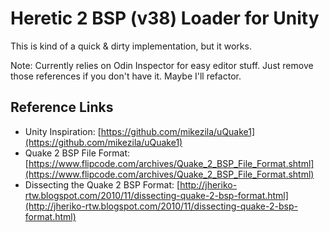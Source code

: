 # Heretic 2 BSP (v38) Loader for Unity

This is kind of a quick & dirty implementation, but it works.

Note: Currently relies on Odin Inspector for easy editor stuff. Just remove those references if you don't have it. Maybe I'll refactor.

## Reference Links

* Unity Inspiration: [https://github.com/mikezila/uQuake1](https://github.com/mikezila/uQuake1)
* Quake 2 BSP File Format: [https://www.flipcode.com/archives/Quake_2_BSP_File_Format.shtml](https://www.flipcode.com/archives/Quake_2_BSP_File_Format.shtml)
* Dissecting the Quake 2 BSP Format: [http://jheriko-rtw.blogspot.com/2010/11/dissecting-quake-2-bsp-format.html](http://jheriko-rtw.blogspot.com/2010/11/dissecting-quake-2-bsp-format.html)